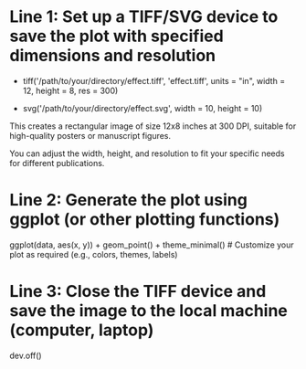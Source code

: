 # Line 1: Set up a TIFF/SVG device to save the plot with specified dimensions and resolution
- tiff('/path/to/your/directory/effect.tiff', 'effect.tiff', units = "in", width = 12, height = 8, res = 300)
                         
- svg('/path/to/your/directory/effect.svg', width = 10, height = 10)

 This creates a rectangular image of size 12x8 inches at 300 DPI, suitable for high-quality posters or manuscript figures.

 You can adjust the width, height, and resolution to fit your specific needs for different publications.

# Line 2: Generate the plot using ggplot (or other plotting functions)
ggplot(data, aes(x, y)) + geom_point() + theme_minimal() # Customize your plot as required (e.g., colors, themes, labels)

# Line 3: Close the TIFF device and save the image to the local machine (computer, laptop)
dev.off()
